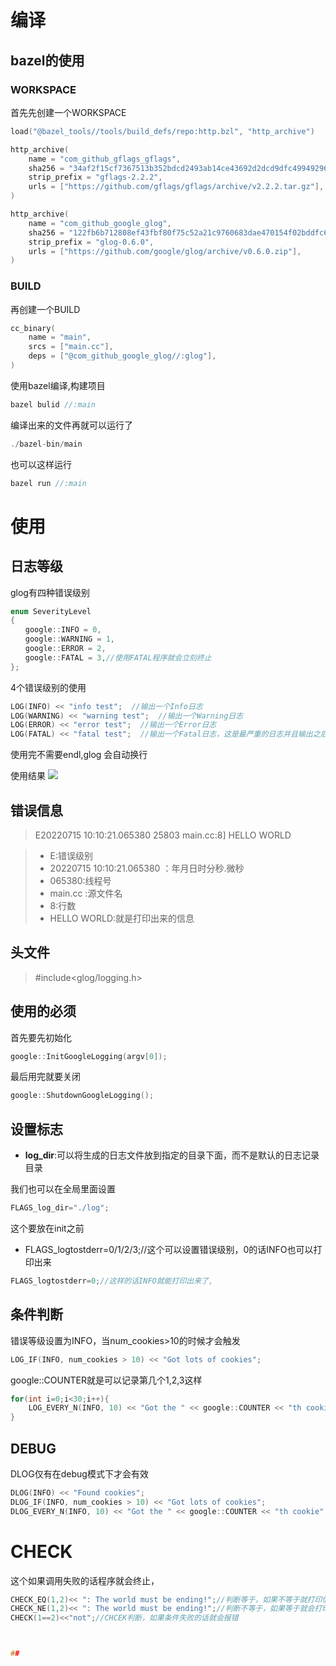 # 编译
## bazel的使用
### WORKSPACE
首先先创建一个WORKSPACE
~~~cpp
load("@bazel_tools//tools/build_defs/repo:http.bzl", "http_archive")

http_archive(
    name = "com_github_gflags_gflags",
    sha256 = "34af2f15cf7367513b352bdcd2493ab14ce43692d2dcd9dfc499492966c64dcf",
    strip_prefix = "gflags-2.2.2",
    urls = ["https://github.com/gflags/gflags/archive/v2.2.2.tar.gz"],
)

http_archive(
    name = "com_github_google_glog",
    sha256 = "122fb6b712808ef43fbf80f75c52a21c9760683dae470154f02bddfc61135022",
    strip_prefix = "glog-0.6.0",
    urls = ["https://github.com/google/glog/archive/v0.6.0.zip"],
)
~~~

### BUILD
再创建一个BUILD
~~~cpp
cc_binary(
    name = "main",
    srcs = ["main.cc"],
    deps = ["@com_github_google_glog//:glog"],
)
~~~


使用bazel编译,构建项目
~~~cpp
bazel bulid //:main
~~~

编译出来的文件再就可以运行了
~~~c
./bazel-bin/main
~~~

也可以这样运行
~~~cpp
bazel run //:main
~~~



# 使用
## 日志等级
glog有四种错误级别

~~~cpp
enum SeverityLevel
{
　　google::INFO = 0,
　　google::WARNING = 1,
　　google::ERROR = 2,
　　google::FATAL = 3,//使用FATAL程序就会立刻终止
};
~~~


4个错误级别的使用
~~~cpp
LOG(INFO) << "info test";  //输出一个Info日志
LOG(WARNING) << "warning test";  //输出一个Warning日志
LOG(ERROR) << "error test";  //输出一个Error日志
LOG(FATAL) << "fatal test";  //输出一个Fatal日志，这是最严重的日志并且输出之后会中止程序
~~~
使用完不需要endl,glog 会自动换行

使用结果
![](https://img-blog.csdnimg.cn/8323dd9303e14ca1a60446fd20fdde67.png)

## 错误信息
>E20220715 10:10:21.065380 25803 main.cc:8] HELLO WORLD

>* E:错误级别 
>* 20220715 10:10:21.065380 ：年月日时分秒.微秒
>* 065380:线程号 
>* main.cc :源文件名
>* 8:行数
>* HELLO WORLD:就是打印出来的信息


## 头文件

>#include<glog/logging.h>

## 使用的必须
首先要先初始化
~~~cpp
google::InitGoogleLogging(argv[0]);
~~~

最后用完就要关闭
~~~cpp
google::ShutdownGoogleLogging();
~~~


## 设置标志
*  **log_dir**:可以将生成的日志文件放到指定的目录下面，而不是默认的日志记录目录

我们也可以在全局里面设置

~~~cpp
FLAGS_log_dir="./log";
~~~
这个要放在init之前

* FLAGS_logtostderr=0/1/2/3;//这个可以设置错误级别，0的话INFO也可以打印出来
~~~cpp
FLAGS_logtostderr=0;//这样的话INFO就能打印出来了,
~~~


## 条件判断
错误等级设置为INFO，当num_cookies>10的时候才会触发
~~~cpp
LOG_IF(INFO, num_cookies > 10) << "Got lots of cookies";
~~~

google::COUNTER就是可以记录第几个1,2,3这样
~~~cpp
for(int i=0;i<30;i++){
    LOG_EVERY_N(INFO, 10) << "Got the " << google::COUNTER << "th cookie";//每10次打印一下,
}
~~~

## DEBUG
DLOG仅有在debug模式下才会有效
~~~cpp
DLOG(INFO) << "Found cookies";
DLOG_IF(INFO, num_cookies > 10) << "Got lots of cookies";
DLOG_EVERY_N(INFO, 10) << "Got the " << google::COUNTER << "th cookie";
~~~


# CHECK
这个如果调用失败的话程序就会终止，

~~~cpp
CHECK_EQ(1,2)<< ": The world must be ending!";//判断等于，如果不等于就打印信息
CHECK_NE(1,2)<< ": The world must be ending!";//判断不等于，如果等于就会打印信息
CHECK(1==2)<<"not";//CHCEK判断，如果条件失败的话就会报错



## 